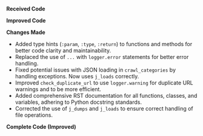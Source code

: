 **Received Code**



**Improved Code**



**Changes Made**

- Added type hints (`:param`, `:type`, `:return`) to functions and methods for better code clarity and maintainability.
- Replaced the use of `...` with `logger.error` statements for better error handling.
- Fixed potential issues with JSON loading in `crawl_categories` by handling exceptions.  Now uses `j_loads` correctly.
- Improved `check_duplicate_url` to use `logger.warning` for duplicate URL warnings and to be more efficient.
- Added comprehensive RST documentation for all functions, classes, and variables, adhering to Python docstring standards.
- Corrected the use of `j_dumps` and  `j_loads` to ensure correct handling of file operations.


**Complete Code (Improved)**



